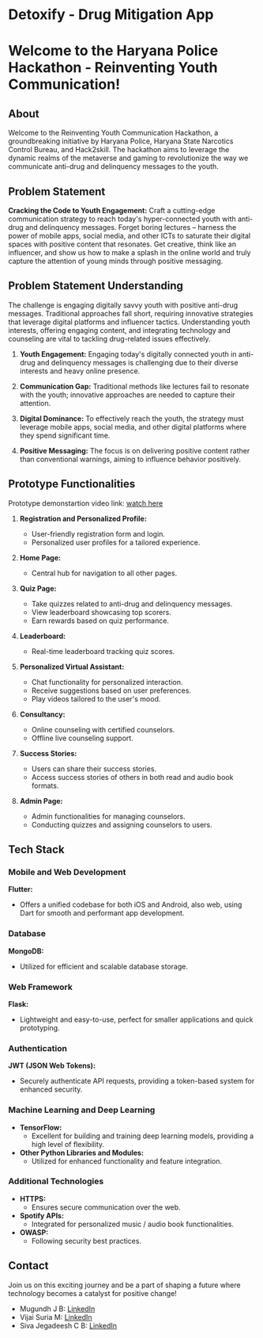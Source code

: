 # Detoxify - Drug Mitigation App

# Welcome to the Haryana Police Hackathon - Reinventing Youth Communication!

## About

Welcome to the Reinventing Youth Communication Hackathon, a groundbreaking initiative by Haryana Police, Haryana State Narcotics Control Bureau, and Hack2skill. The hackathon aims to leverage the dynamic realms of the metaverse and gaming to revolutionize the way we communicate anti-drug and delinquency messages to the youth.

## Problem Statement

**Cracking the Code to Youth Engagement:**
Craft a cutting-edge communication strategy to reach today's hyper-connected youth with anti-drug and delinquency messages. Forget boring lectures – harness the power of mobile apps, social media, and other ICTs to saturate their digital spaces with positive content that resonates. Get creative, think like an influencer, and show us how to make a splash in the online world and truly capture the attention of young minds through positive messaging.

## Problem Statement Understanding

The challenge is engaging digitally savvy youth with positive anti-drug messages. Traditional approaches fall short, requiring innovative strategies that leverage digital platforms and influencer tactics. Understanding youth interests, offering engaging content, and integrating technology and counseling are vital to tackling drug-related issues effectively.

1. **Youth Engagement:**
   Engaging today's digitally connected youth in anti-drug and delinquency messages is challenging due to their diverse interests and heavy online presence.

2. **Communication Gap:**
   Traditional methods like lectures fail to resonate with the youth; innovative approaches are needed to capture their attention.

3. **Digital Dominance:**
   To effectively reach the youth, the strategy must leverage mobile apps, social media, and other digital platforms where they spend significant time.

4. **Positive Messaging:**
   The focus is on delivering positive content rather than conventional warnings, aiming to influence behavior positively.

## Prototype Functionalities

Prototype demonstartion video link: [watch here](https://drive.google.com/file/d/1G5mIeFvD2TuE9AcMUTfYltw4XCwN5jdS/view?usp=drive_link)

1. **Registration and Personalized Profile:**

   - User-friendly registration form and login.
   - Personalized user profiles for a tailored experience.

2. **Home Page:**
   - Central hub for navigation to all other pages.
3. **Quiz Page:**

   - Take quizzes related to anti-drug and delinquency messages.
   - View leaderboard showcasing top scorers.
   - Earn rewards based on quiz performance.

4. **Leaderboard:**

   - Real-time leaderboard tracking quiz scores.

5. **Personalized Virtual Assistant:**

   - Chat functionality for personalized interaction.
   - Receive suggestions based on user preferences.
   - Play videos tailored to the user's mood.

6. **Consultancy:**

   - Online counseling with certified counselors.
   - Offline live counseling support.

7. **Success Stories:**

   - Users can share their success stories.
   - Access success stories of others in both read and audio book formats.

8. **Admin Page:**
   - Admin functionalities for managing counselors.
   - Conducting quizzes and assigning counselors to users.

## Tech Stack

### Mobile and Web Development

**Flutter:**

- Offers a unified codebase for both iOS and Android, also web, using Dart for smooth and performant app development.

### Database

**MongoDB:**

- Utilized for efficient and scalable database storage.

### Web Framework

**Flask:**

- Lightweight and easy-to-use, perfect for smaller applications and quick prototyping.

### Authentication

**JWT (JSON Web Tokens):**

- Securely authenticate API requests, providing a token-based system for enhanced security.

### Machine Learning and Deep Learning

- **TensorFlow:**
  - Excellent for building and training deep learning models, providing a high level of flexibility.
- **Other Python Libraries and Modules:**
  - Utilized for enhanced functionality and feature integration.

### Additional Technologies

- **HTTPS:**
  - Ensures secure communication over the web.
- **Spotify APIs:**
  - Integrated for personalized music / audio book functionalities.
- **OWASP:**
  - Following security best practices.

## Contact

Join us on this exciting journey and be a part of shaping a future where technology becomes a catalyst for positive change!

- Mugundh J B: [LinkedIn](https://linkedin.com/in/mugundhjb)
- Vijai Suria M: [LinkedIn](https://linkedin.com/in/vijaisuria)
- Siva Jegadeesh C B: [LinkedIn](https://www.linkedin.com/in/siva-jegadeesh-c-b-b343a4233/)

